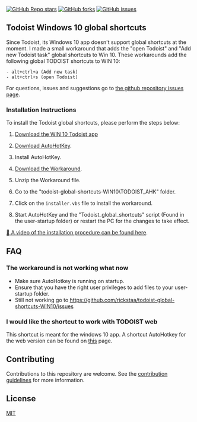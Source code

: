 [![GitHub Repo stars](https://img.shields.io/github/stars/rickstaa/todoist-global-shortcuts-WIN10?style=social)](https://github.com/rickstaa/todoist-global-shortcuts-WIN10/stargazers)
[![GitHub forks](https://img.shields.io/github/forks/rickstaa/todoist-global-shortcuts-WIN10?style=social)](https://github.com/rickstaa/todoist-global-shortcuts-WIN10/network/members)
[![GitHub issues](https://img.shields.io/github/issues/rickstaa/todoist-global-shortcuts-WIN10?style=social)](https://github.com/rickstaa/todoist-global-shortcuts-WIN10/issues)

## Todoist Windows 10 global shortcuts

Since Todoist, its Windows 10 app doesn't support global shortcuts at the moment. I made a small workaround that adds the "open Todoist" and "Add new Todoist task" global shortcuts to Win 10. These workarounds add the following global TODOIST shortcuts to WIN 10:

    - alt+ctrl+a (Add new task)
    - alt+ctrl+s (open Todoist)

For questions, issues and suggestions go to [the github repository issues page](https://github.com/rickstaa/Todoist_Global_Shortcuts_WIN10/issues).

### Installation Instructions

To install the Todoist global shortcuts, please perform the steps below:

1.  [Download the WIN 10 Todoist app](https://todoist.com/downloads/windows?lang=en)

2.  [Download AutoHotKey](https://autohotkey.com/).

3.  Install AutoHotKey.

4.  [Download the Workaround](https://github.com/rickstaa/todoist-global-shortcuts-WIN10/archive/master.zip).

5.  Unzip the Workaround file.

6.  Go to the "todoist-global-shortcuts-WIN10\\TODOIST_AHK" folder.

7.  Click on the `installer.vbs` file to install the workaround.

8.  Start AutoHotKey and the "Todoist_global_shortcuts" script (Found in the user-startup folder) or restart the PC for the changes to take effect.

[🎥 A video of the installation procedure can be found here](https://youtu.be/ebrUnpQdHzI).

## FAQ

### The workaround is not working what now

-   Make sure AutoHotkey is running on startup.
-   Ensure that you have the right user privileges to add files to your user-startup folder.
-   Still not working go to <https://github.com/rickstaa/todoist-global-shortcuts-WIN10/issues>

### I would like the shortcut to work with TODOIST web

This shortcut is meant for the windows 10 app. A shortcut AutoHotkey for the web version can be found on [this](https://github.com/mgroat/Todoist-Global-Hotkey) page.

## Contributing

Contributions to this repository are welcome. See the [contribution guidelines](https://github.com/rickstaa/todoist-global-shortcuts-WIN10/blob/master/contributing.md) for more information.

## License

[MIT](https://github.com/rickstaa/todoist-global-shortcuts-WIN10/blob/master/LICENSE)
